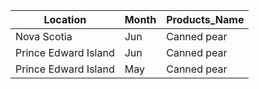 |Location|Month|Products_Name|
|---|---|---|
|Nova Scotia|Jun|Canned pear|
|Prince Edward Island|Jun|Canned pear|
|Prince Edward Island|May|Canned pear|

